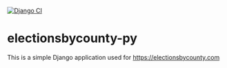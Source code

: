 [![Django CI](https://github.com/dotman14/electionsbycounty-py/actions/workflows/django.yml/badge.svg?branch=main)](https://github.com/dotman14/electionsbycounty-py/actions/workflows/django.yml)

# electionsbycounty-py

This is a simple Django application used for https://electionsbycounty.com
